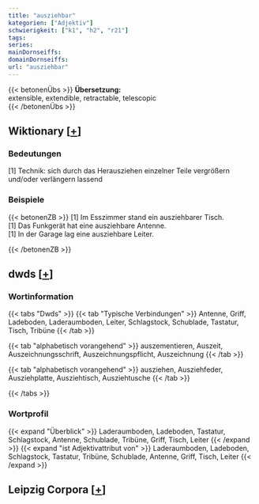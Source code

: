 ```yaml
---
title: "ausziehbar"
kategorien: ["Adjektiv"]
schwierigkeit: ["k1", "h2", "r21"]
tags:
series:
mainDornseiffs:
domainDornseiffs:
url: "ausziehbar"
---
```


{{< betonenÜbs >}}
**Übersetzung:**  
extensible, extendible, retractable, telescopic  
{{< /betonenÜbs >}}

## Wiktionary [[+](https://de.wiktionary.org/wiki/ausziehbar)]

### Bedeutungen
[1] Technik: sich durch das Herausziehen einzelner Teile vergrößern und/oder verlängern lassend  

### Beispiele
{{< betonenZB >}}
[1] Im Esszimmer stand ein ausziehbarer Tisch.  
[1] Das Funkgerät hat eine ausziehbare Antenne.  
[1] In der Garage lag eine ausziehbare Leiter.  

{{< /betonenZB >}}


## dwds [[+](https://www.dwds.de/wb/ausziehbar)]

### Wortinformation
{{< tabs "Dwds" >}}
{{< tab "Typische Verbindungen" >}}
Antenne, Griff, Ladeboden, Laderaumboden, Leiter, Schlagstock, Schublade, Tastatur, Tisch, Tribüne
{{< /tab >}}

{{< tab "alphabetisch vorangehend" >}}
auszementieren, Auszeit, Auszeichnungsschrift, Auszeichnungspflicht, Auszeichnung
{{< /tab >}}

{{< tab "alphabetisch vorangehend" >}}
ausziehen, Ausziehfeder, Ausziehplatte, Ausziehtisch, Ausziehtusche
{{< /tab >}}

{{< /tabs >}}

### Wortprofil
{{< expand "Überblick" >}} Laderaumboden, Ladeboden, Tastatur, Schlagstock, Antenne, Schublade, Tribüne, Griff, Tisch, Leiter {{< /expand >}}
{{< expand "ist Adjektivattribut von" >}} Laderaumboden, Ladeboden, Schlagstock, Tastatur, Tribüne, Schublade, Antenne, Griff, Tisch, Leiter {{< /expand >}}

## Leipzig Corpora [[+](https://corpora.uni-leipzig.de/en/res?word=ausziehbar&corpusId=deu_newscrawl-public_2018)]

